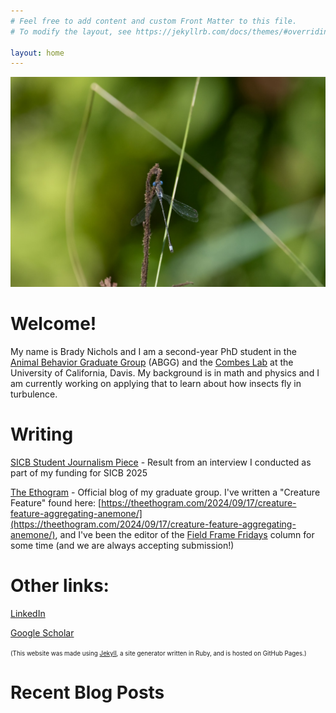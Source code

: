 ```yaml
---
# Feel free to add content and custom Front Matter to this file.
# To modify the layout, see https://jekyllrb.com/docs/themes/#overriding-theme-defaults

layout: home
---
```


<!-- &nbsp; -->

<div style="text-align: center;">
<img src="/images/damselfly.jpg" alt="Damselfly!" width="600"/>
<br>
</div>

# Welcome!

My name is Brady Nichols and I am a second-year PhD student in the [Animal Behavior Graduate Group](https://anb.ucdavis.edu/) (ABGG) and the [Combes Lab](https://combeslab.faculty.ucdavis.edu/) at the University of California, Davis. My background is in math and physics and I am currently working on applying that to learn about how insects fly in turbulence.

# Writing
[SICB Student Journalism Piece](https://sicb.org/sicb-news/doing-the-righting-thing-how-leaping-water-striders-achieve-a-perfect-landing/) - Result from an interview I conducted as part of my funding for SICB 2025

[The Ethogram](https://theethogram.com/) - Official blog of my graduate group. I've written a "Creature Feature" found here: [https://theethogram.com/2024/09/17/creature-feature-aggregating-anemone/](https://theethogram.com/2024/09/17/creature-feature-aggregating-anemone/), and I've been the editor of the [Field Frame Fridays](https://theethogram.com/category/field-frame/) column for some time (and we are always accepting submission!)

# Other links:
[LinkedIn](https://www.linkedin.com/in/brady-nichols/)

[Google Scholar](https://scholar.google.com/citations?user=9vYd9d0AAAAJ&hl=en)


<span style="font-size:0.7em;">(This website was made using [Jekyll](https://jekyllrb.com/), a site generator written in Ruby, and is hosted on GitHub Pages.)</span>

# Recent Blog Posts